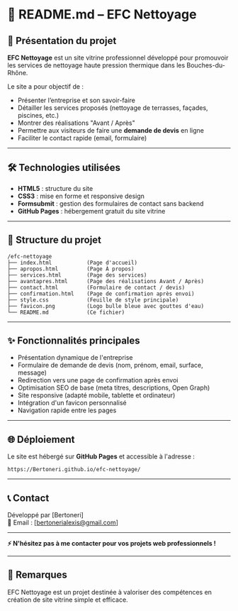# 📄 README.md – EFC Nettoyage

## 🚀 Présentation du projet

**EFC Nettoyage** est un site vitrine professionnel développé pour promouvoir les services de nettoyage haute pression thermique dans les Bouches-du-Rhône.

Le site a pour objectif de :
- Présenter l’entreprise et son savoir-faire
- Détailler les services proposés (nettoyage de terrasses, façades, piscines, etc.)
- Montrer des réalisations "Avant / Après"
- Permettre aux visiteurs de faire une **demande de devis** en ligne
- Faciliter le contact rapide (email, formulaire)

---

## 🛠️ Technologies utilisées

- **HTML5** : structure du site
- **CSS3** : mise en forme et responsive design
- **Formsubmit** : gestion des formulaires de contact sans backend
- **GitHub Pages** : hébergement gratuit du site vitrine

---

## 📁 Structure du projet

```
/efc-nettoyage
├── index.html           (Page d'accueil)
├── apropos.html         (Page À propos)
├── services.html        (Page des services)
├── avantapres.html      (Page des réalisations Avant / Après)
├── contact.html         (Formulaire de contact / devis)
├── confirmation.html    (Page de confirmation après envoi)
├── style.css            (Feuille de style principale)
├── favicon.png          (Logo bulle bleue avec gouttes d'eau)
└── README.md            (Ce fichier)
```

---

## ✨ Fonctionnalités principales

- Présentation dynamique de l'entreprise
- Formulaire de demande de devis (nom, prénom, email, surface, message)
- Redirection vers une page de confirmation après envoi
- Optimisation SEO de base (meta titres, descriptions, Open Graph)
- Site responsive (adapté mobile, tablette et ordinateur)
- Intégration d'un favicon personnalisé
- Navigation rapide entre les pages

---

## 🌐 Déploiement

Le site est hébergé sur **GitHub Pages** et accessible à l'adresse :

```
https://Bertoneri.github.io/efc-nettoyage/
```

---

## 📞 Contact

Développé par [Bertoneri]  
📧 Email : [bertonerialexis@gmail.com]

---

**⚡ N'hésitez pas à me contacter pour vos projets web professionnels !**

---

## 🧹 Remarques

EFC Nettoyage est un projet destinée à valoriser des compétences en création de site vitrine simple et efficace.
